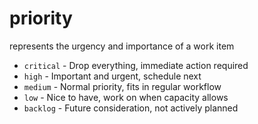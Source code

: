 # priority

represents the urgency and importance of a work item

- `critical` - Drop everything, immediate action required
- `high` - Important and urgent, schedule next
- `medium` - Normal priority, fits in regular workflow
- `low` - Nice to have, work on when capacity allows
- `backlog` - Future consideration, not actively planned
